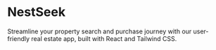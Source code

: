 # NestSeek
Streamline your property search and purchase journey with our user-friendly real estate app, built with React and Tailwind CSS.

